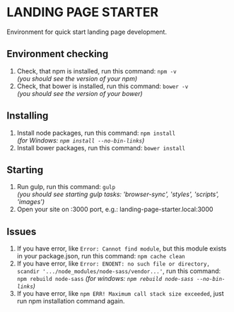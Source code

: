 # LANDING PAGE STARTER
Environment for quick start landing page development.

## Environment checking
1. Check, that npm is installed, run this command:  ```npm -v```  
   _(you should see the version of your npm)_
2. Check, that bower is installed, run this command: ```bower -v```  
   _(you should see the version of your bower)_

## Installing

1. Install node packages, run this command: ``npm install``  
   _(for Windows: ``npm install --no-bin-links``)_
2. Install bower packages, run this command: ``bower install``

## Starting
1. Run gulp, run this command: ``gulp``  
   _(you should see starting gulp tasks: 'browser-sync', 'styles', 'scripts', 'images')_
2. Open your site on :3000 port, e.g.: landing-page-starter.local:3000   

## Issues
1. If you have error, like ``Error: Cannot find module``, but this module exists in your package.json, run this command:
   ``npm cache clean``
2. If you have error, like ``Error: ENOENT: no such file or directory, scandir '.../node_modules/node-sass/vendor...'``, run this command:
``npm rebuild node-sass`` _(for windows: ``npm rebuild node-sass --no-bin-links``)_
3. If you have error, like ``npm ERR! Maximum call stack size exceeded``, just run npm installation command again.
